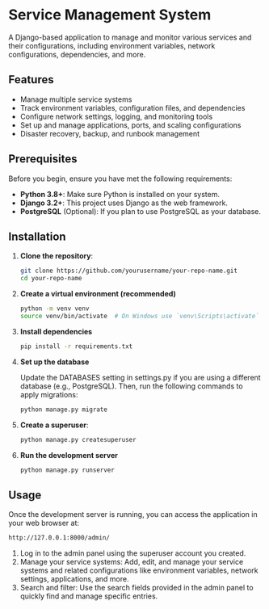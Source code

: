 # Service Management System

A Django-based application to manage and monitor various services and their configurations, including environment variables, network configurations, dependencies, and more.

## Features

- Manage multiple service systems
- Track environment variables, configuration files, and dependencies
- Configure network settings, logging, and monitoring tools
- Set up and manage applications, ports, and scaling configurations
- Disaster recovery, backup, and runbook management

## Prerequisites

Before you begin, ensure you have met the following requirements:

- **Python 3.8+**: Make sure Python is installed on your system.
- **Django 3.2+**: This project uses Django as the web framework.
- **PostgreSQL** (Optional): If you plan to use PostgreSQL as your database.

## Installation

1. **Clone the repository**:

    ```bash
    git clone https://github.com/yourusername/your-repo-name.git
    cd your-repo-name

    `````

2. **Create a virtual environment (recommended)**

    ```bash
    python -m venv venv
    source venv/bin/activate  # On Windows use `venv\Scripts\activate`
    ```

3. **Install dependencies**

    ```bash
    pip install -r requirements.txt
    ```

4. **Set up the database**

    Update the DATABASES setting in settings.py if you are using a different database (e.g., PostgreSQL).
    Then, run the following commands to apply migrations:

      ```bash
      python manage.py migrate
      ```

5. **Create a superuser**:

    ```bash
    python manage.py createsuperuser
    ```

6. **Run the development server**

    ```bash
    python manage.py runserver
    ```

## Usage

Once the development server is running, you can access the application in your web browser at:

```bash
http://127.0.0.1:8000/admin/
```

1. Log in to the admin panel using the superuser account you created.
2. Manage your service systems: Add, edit, and manage your service systems and related configurations like environment variables, network settings, applications, and more.
3. Search and filter: Use the search fields provided in the admin panel to quickly find and manage specific entries.

